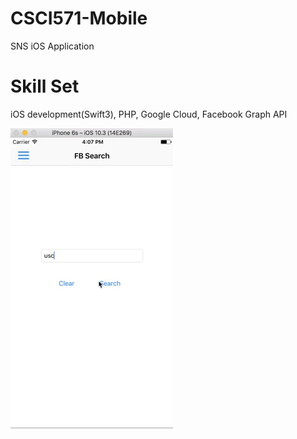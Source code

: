 # CSCI571-Mobile
SNS iOS Application

# Skill Set
iOS development(Swift3), PHP, Google Cloud, Facebook Graph API

[![IMAGE ALT TEXT HERE](hw9.gif)](https://youtu.be/EpeCKY6n6f4)
